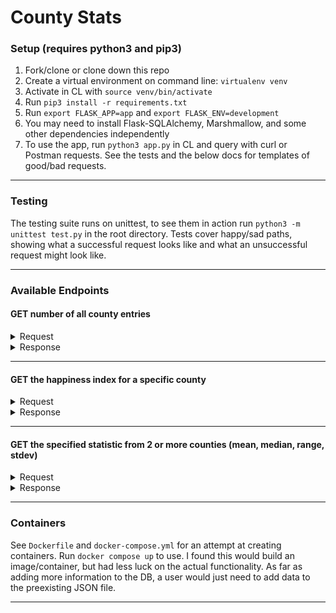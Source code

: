# County Stats

### Setup (requires python3 and pip3)

1. Fork/clone or clone down this repo
2. Create a virtual environment on command line: `virtualenv venv`
3. Activate in CL with `source venv/bin/activate`
4. Run `pip3 install -r requirements.txt`
5. Run `export FLASK_APP=app` and `export FLASK_ENV=development`
6. You may need to install Flask-SQLAlchemy, Marshmallow, and some other dependencies independently
7. To use the app, run `python3 app.py` in CL and query with curl or Postman requests. See the tests and the below docs for templates of good/bad requests.

---

### Testing
The testing suite runs on unittest, to see them in action run `python3 -m unittest test.py` in the root directory. Tests cover happy/sad paths, showing what a successful request looks like and what an unsuccessful request might look like.

---

### Available Endpoints
#### GET number of all county entries
<details>
  <summary> Request </summary>
  
  *GET `http://127.0.0.1:5000/api/v1/county`*
  
  </details>
  
  <details>
    <summary> Response </summary>
  
`{  "Number of stored counties": 3193 } `


  
</details>

---

#### GET the happiness index for a specific county
<details>
  <summary> Request </summary>
  
  *GET `http://127.0.0.1:5000/api/v1/county/10003`*
  
  </details>
  
  <details>
    <summary> Response </summary>
  
```  
{
    "h_index": 101.1,
    "zip": "10003"
} 
```

</details>

---

#### GET the specified statistic from 2 or more counties (mean, median, range, stdev)
<details>
  <summary> Request </summary>
  
  *GET `http://127.0.0.1:5000/api/v1/county/happiness_stats/mean?10001&10003&10005`*
  
  other possibilities:
  
  *GET `http://127.0.0.1:5000/api/v1/county/happiness_stats/median?10001&10003&10005`*
  
  *GET `http://127.0.0.1:5000/api/v1/county/happiness_stats/range?10001&10003&10005`*
  
  *GET `http://127.0.0.1:5000/api/v1/county/happiness_stats/stdev?10001&10003&10005`*
  
  </details>
  
  <details>
    <summary> Response </summary>
  
```  
{
    "mean": 100.85
}
```
  
</details>

---

### Containers
See `Dockerfile` and `docker-compose.yml` for an attempt at creating containers. Run `docker compose up` to use. I found this would build an image/container, but had less luck on the actual functionality. As far as adding more information to the DB, a user would just need to add data to the preexisting JSON file.

---
